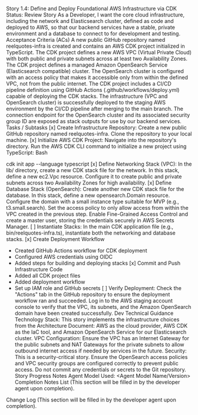 Story 1.4: Define and Deploy Foundational AWS Infrastructure via CDK
Status: Review
Story
As a Developer,
I want the core cloud infrastructure, including the network and Elasticsearch cluster, defined as code and deployed to AWS,
so that our backend services have a stable, private environment and a database to connect to for development and testing.
Acceptance Criteria (ACs)
A new public GitHub repository named reelquotes-infra is created and contains an AWS CDK project initialized in TypeScript.
The CDK project defines a new AWS VPC (Virtual Private Cloud) with both public and private subnets across at least two Availability Zones.
The CDK project defines a managed Amazon OpenSearch Service (Elasticsearch compatible) cluster.
The OpenSearch cluster is configured with an access policy that makes it accessible only from within the defined VPC, not from the public internet.
The CDK project includes a CI/CD pipeline definition using GitHub Actions (.github/workflows/deploy.yml) capable of deploying the CDK stacks.
The infrastructure (VPC and OpenSearch cluster) is successfully deployed to the staging AWS environment by the CI/CD pipeline after merging to the main branch.
The connection endpoint for the OpenSearch cluster and its associated security group ID are exposed as stack outputs for use by our backend services.
Tasks / Subtasks
[x] Create Infrastructure Repository:
Create a new public GitHub repository named reelquotes-infra.
Clone the repository to your local machine.
[x] Initialize AWS CDK Project:
Navigate into the repository's directory.
Run the AWS CDK CLI command to initialize a new project using TypeScript:
Bash

cdk init app --language typescript
[x] Define Networking Stack (VPC):
In the lib/ directory, create a new CDK stack file for the network.
In this stack, define a new ec2.Vpc resource. Configure it to create public and private subnets across two Availability Zones for high availability.
[x] Define Database Stack (OpenSearch):
Create another new CDK stack file for the database.
In this stack, define a new opensearch.Domain resource.
Configure the domain with a small instance type suitable for MVP (e.g., t3.small.search).
Set the access policy to only allow access from within the VPC created in the previous step.
Enable Fine-Grained Access Control and create a master user, storing the credentials securely in AWS Secrets Manager.
[ ] Instantiate Stacks:
In the main CDK application file (e.g., bin/reelquotes-infra.ts), instantiate both the networking and database stacks.
[x] Create Deployment Workflow
  - Created GitHub Actions workflow for CDK deployment
  - Configured AWS credentials using OIDC
  - Added steps for building and deploying stacks
[x] Commit and Push Infrastructure Code
  - Added all CDK project files
  - Added deployment workflow
  - Set up IAM role and GitHub secrets
[ ] Verify Deployment:
Check the "Actions" tab in the GitHub repository to ensure the deployment workflow ran and succeeded.
Log in to the AWS staging account console to verify that the VPC, its subnets, and the Amazon OpenSearch domain have been created successfully.
Dev Technical Guidance
Technology Stack: This story implements the infrastructure choices from the Architecture Document: AWS as the cloud provider, AWS CDK as the IaC tool, and Amazon OpenSearch Service for our Elasticsearch cluster.
VPC Configuration: Ensure the VPC has an Internet Gateway for the public subnets and NAT Gateways for the private subnets to allow outbound internet access if needed by services in the future.
Security: This is a security-critical story. Ensure the OpenSearch access policies and VPC security groups are configured correctly to prevent public access. Do not commit any credentials or secrets to the Git repository.
Story Progress Notes
Agent Model Used: <Agent Model Name/Version>
Completion Notes List
(This section will be filled in by the developer agent upon completion).

Change Log
(This section will be filled in by the developer agent upon completion).